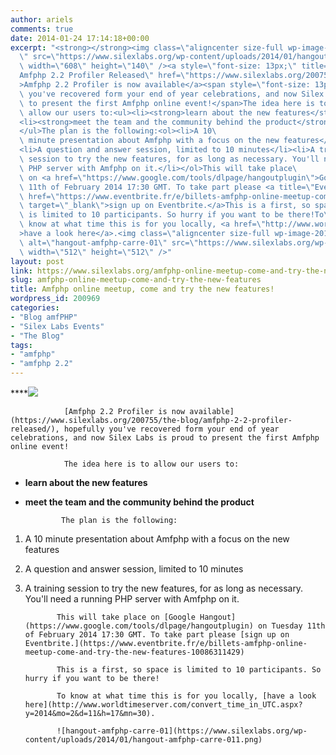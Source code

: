 ```yaml
---
author: ariels
comments: true
date: 2014-01-24 17:14:18+00:00
excerpt: "<strong></strong><img class=\"aligncenter size-full wp-image-201128\" alt=\"\
  \" src=\"https://www.silexlabs.org/wp-content/uploads/2014/01/hangout-amfphp-bandeau-011.png\"\
  \ width=\"608\" height=\"140\" /><a style=\"font-size: 13px;\" title=\"\
  Amfphp 2.2 Profiler Released\" href=\"https://www.silexlabs.org/200755/the-blog/amfphp-2-2-profiler-released/\"\
  >Amfphp 2.2 Profiler is now available</a><span style=\"font-size: 13px;\">, hopefully\
  \ you've recovered form your end of year celebrations, and now Silex Labs is proud\
  \ to present the first Amfphp online event!</span>The idea here is to\
  \ allow our users to:<ul><li><strong>learn about the new features</strong></li>\
  <li><strong>meet the team and the community behind the product</strong></li>\
  </ul>The plan is the following:<ol><li>A 10\
  \ minute presentation about Amfphp with a focus on the new features</li>\
  <li>A question and answer session, limited to 10 minutes</li><li>A training\
  \ session to try the new features, for as long as necessary. You'll need a running\
  \ PHP server with Amfphp on it.</li></ol>This will take place\
  \ on <a href=\"https://www.google.com/tools/dlpage/hangoutplugin\">Google Hangout</a> on Tuesday\
  \ 11th of February 2014 17:30 GMT. To take part please <a title=\"Eventbrite amfphp\"\
  \ href=\"https://www.eventbrite.fr/e/billets-amfphp-online-meetup-come-and-try-the-new-features-10086311429\"\
  \ target=\"_blank\">sign up on Eventbrite.</a>This is a first, so space\
  \ is limited to 10 participants. So hurry if you want to be there!To\
  \ know at what time this is for you locally, <a href=\"http://www.worldtimeserver.com/convert_time_in_UTC.aspx?y=2014&amp;mo=2&amp;d=11&amp;h=17&amp;mn=30\"\
  >have a look here</a>.<img class=\"aligncenter size-full wp-image-201130\"\
  \ alt=\"hangout-amfphp-carre-01\" src=\"https://www.silexlabs.org/wp-content/uploads/2014/01/hangout-amfphp-carre-011.png\"\
  \ width=\"512\" height=\"512\" />"
layout: post
link: https://www.silexlabs.org/amfphp-online-meetup-come-and-try-the-new-features/
slug: amfphp-online-meetup-come-and-try-the-new-features
title: Amfphp online meetup, come and try the new features!
wordpress_id: 200969
categories:
- "Blog amfPHP"
- "Silex Labs Events"
- "The Blog"
tags:
- "amfphp"
- "amfphp 2.2"
---
```


****![](https://www.silexlabs.org/wp-content/uploads/2014/01/hangout-amfphp-bandeau-011.png)

				[Amfphp 2.2 Profiler is now available](https://www.silexlabs.org/200755/the-blog/amfphp-2-2-profiler-released/), hopefully you've recovered form your end of year celebrations, and now Silex Labs is proud to present the first Amfphp online event!

				The idea here is to allow our users to:




  * **learn about the new features**


  * **meet the team and the community behind the product**


				The plan is the following:


  1. A 10 minute presentation about Amfphp with a focus on the new features


  2. A question and answer session, limited to 10 minutes


  3. A training session to try the new features, for as long as necessary. You'll need a running PHP server with Amfphp on it.


				This will take place on [Google Hangout](https://www.google.com/tools/dlpage/hangoutplugin) on Tuesday 11th of February 2014 17:30 GMT. To take part please [sign up on Eventbrite.](https://www.eventbrite.fr/e/billets-amfphp-online-meetup-come-and-try-the-new-features-10086311429)

				This is a first, so space is limited to 10 participants. So hurry if you want to be there!

				To know at what time this is for you locally, [have a look here](http://www.worldtimeserver.com/convert_time_in_UTC.aspx?y=2014&mo=2&d=11&h=17&mn=30).

				![hangout-amfphp-carre-01](https://www.silexlabs.org/wp-content/uploads/2014/01/hangout-amfphp-carre-011.png)
